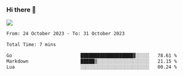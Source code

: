 ### Hi there 👋️

![](https://komarev.com/ghpvc/?username=Loner1024)

<!--START_SECTION:waka-->

```txt
From: 24 October 2023 - To: 31 October 2023

Total Time: 7 mins

Go                         ███████████████████▓░░░░░   78.61 %
Markdown                   █████▒░░░░░░░░░░░░░░░░░░░   21.15 %
Lua                        ░░░░░░░░░░░░░░░░░░░░░░░░░   00.24 %
```

<!--END_SECTION:waka-->



